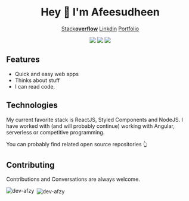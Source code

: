 <div align="center">
  <h1>Hey 👋 I'm Afeesudheen</h1>
  <p>
    <a href="https://stackoverflow.com/users/12023459/afeesudheen">Stack<b>overflow</b></a>
    <span> </span>
    <a href="https://www.linkedin.com/in/afeesudheen">Linkdin</a>
    <span> </span>
    <a href="https://afeesudheen.web.app/">Portfolio</a>
  </p>
  <p>
    <img src="https://img.shields.io/badge/Super Fast-%E2%9A%A1%EF%B8%8F-%23DD6B20?style=flat-square" />
    <span> </span>
    <img src="https://img.shields.io/badge/maintained%20since-1998-%2300B0FF?style=flat-square" />
    <span> </span>
    <img src="https://img.shields.io/badge/%F0%9F%92%9B-JavaScript-%23304FFE?style=flat-square" />
  </p>
</div>

## Features

* Quick and easy web apps
* Thinks about stuff
* I can read code.

## Technologies

My current favorite stack is ReactJS, Styled Components and NodeJS. 
I have worked with (and will probably continue) working with Angular, serverless or competitive programming. 

You can probably find related open source repositories 👆

## Contributing

Contributions and Conversations are always welcome. 

<p><img align="left" src="https://github-readme-stats.vercel.app/api/top-langs?username=dev-afzy&show_icons=true&locale=en&layout=compact" alt="dev-afzy" /></p>

<p>&nbsp;<img align="center" src="https://github-readme-stats.vercel.app/api?username=dev-afzy&show_icons=true&locale=en" alt="dev-afzy" /></p>
